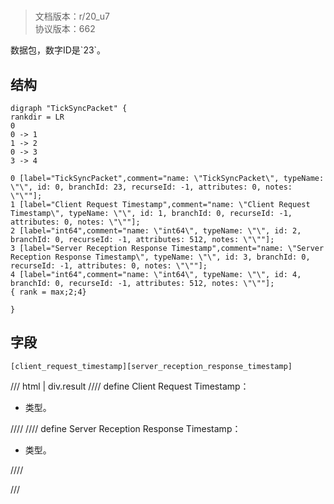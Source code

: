 # <!-- md:samp TickSyncPacket -->

> 文档版本：r/20_u7<br/>协议版本：662

<!-- md:samp TickSyncPacket -->数据包，数字ID是`23`。

## 结构

```viz
digraph "TickSyncPacket" {
rankdir = LR
0
0 -> 1
1 -> 2
0 -> 3
3 -> 4

0 [label="TickSyncPacket",comment="name: \"TickSyncPacket\", typeName: \"\", id: 0, branchId: 23, recurseId: -1, attributes: 0, notes: \"\""];
1 [label="Client Request Timestamp",comment="name: \"Client Request Timestamp\", typeName: \"\", id: 1, branchId: 0, recurseId: -1, attributes: 0, notes: \"\""];
2 [label="int64",comment="name: \"int64\", typeName: \"\", id: 2, branchId: 0, recurseId: -1, attributes: 512, notes: \"\""];
3 [label="Server Reception Response Timestamp",comment="name: \"Server Reception Response Timestamp\", typeName: \"\", id: 3, branchId: 0, recurseId: -1, attributes: 0, notes: \"\""];
4 [label="int64",comment="name: \"int64\", typeName: \"\", id: 4, branchId: 0, recurseId: -1, attributes: 512, notes: \"\""];
{ rank = max;2;4}

}

```

## 字段

```title='TickSyncPacket'
[client_request_timestamp][server_reception_response_timestamp]
```

/// html | div.result
//// define
Client Request Timestamp：<!-- md:samp int64 -->

- <!-- md:samp int64 -->类型。


////
//// define
Server Reception Response Timestamp：<!-- md:samp int64 -->

- <!-- md:samp int64 -->类型。


////

///

